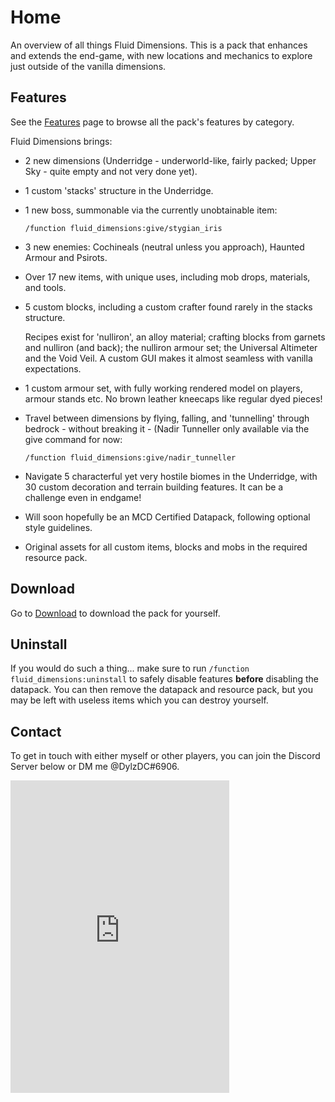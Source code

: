 # Home

An overview of all things Fluid Dimensions. This is a pack that enhances and extends the end-game,
with new locations and mechanics to explore just outside of the vanilla dimensions.

## Features

See the [Features](/features) page to browse all the pack's features by category.

Fluid Dimensions brings:

- 2 new dimensions (Underridge - underworld-like, fairly packed; Upper Sky - quite empty and not very done yet).
 
- 1 custom 'stacks' structure in the Underridge.
 
- 1 new boss, summonable via the currently unobtainable item:
 
    `/function fluid_dimensions:give/stygian_iris`
 
- 3 new enemies: Cochineals (neutral unless you approach), Haunted Armour and Psirots.
 
- Over 17 new items, with unique uses, including mob drops, materials, and tools.
 
- 5 custom blocks, including a custom crafter found rarely in the stacks structure.
 
  Recipes exist for 'nulliron', an alloy material; crafting blocks from garnets and nulliron (and back); the nulliron armour set; the Universal Altimeter and the Void Veil. A custom GUI makes it almost seamless with vanilla expectations.
 
- 1 custom armour set, with fully working rendered model on players, armour stands etc. No brown leather kneecaps like regular dyed pieces!
 
- Travel between dimensions by flying, falling, and 'tunnelling' through bedrock - without breaking it - (Nadir Tunneller only available via the give command for now:
 
    `/function fluid_dimensions:give/nadir_tunneller`
 
- Navigate 5 characterful yet very hostile biomes in the Underridge, with 30 custom decoration and terrain building features. It can be a challenge even in endgame!
 
- Will soon hopefully be an MCD Certified Datapack, following optional style guidelines.
 
- Original assets for all custom items, blocks and mobs in the required resource pack.

## Download

Go to [Download](/docs/download) to download the pack for yourself.

## Uninstall

If you would do such a thing... make sure to run `/function fluid_dimensions:uninstall`
to safely disable features __before__ disabling the datapack. You can then remove the datapack
and resource pack, but you may be left with useless items which you can destroy yourself.

## Contact

To get in touch with either myself or other players, you can join the Discord Server below or DM me @DylzDC#6906.

<iframe src="https://discord.com/widget?id=868522267775234078&theme=dark" width="350" height="500" allowtransparency="true" frameborder="0" sandbox="allow-popups allow-popups-to-escape-sandbox allow-same-origin allow-scripts"></iframe>
